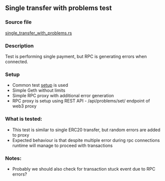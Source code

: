 ## Single transfer with problems test

### Source file

[single_transfer_with_problems.rs](../../tests/docker_03_problems/single_transfer_with_problems.rs)

### Description

Test is performing single payment, but RPC is generating errors when connected.

### Setup

- Common test [setup](./common-test-setup.md) is used
- Simple Geth without limits
- Simple RPC proxy with additional error generation
- RPC proxy is setup using REST API - /api/problems/set/ endpoint of web3 proxy

### What is tested:

- This test is similar to single ERC20 transfer, but random errors are added to proxy
- Expected behaviour is that despite multiple error during rpc connections runtime will manage to proceed with transactions

### Notes:

- Probably we should also check for transaction stuck event due to RPC errors?
